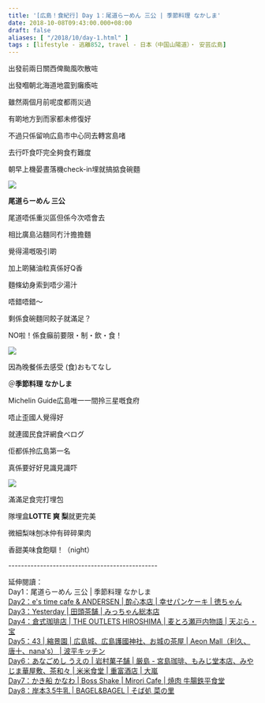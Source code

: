 ```yaml
---
title: '[広島！食紀行] Day 1：尾道らーめん 三公 | 季節料理 なかしま'
date: 2018-10-08T09:43:00.000+08:00
draft: false
aliases: [ "/2018/10/day-1.html" ]
tags : [lifestyle - 逃離852, travel - 日本（中国山陽道）・ 安芸広島]
---
```


出發前兩日關西俾颱風吹散咗  

出發嗰朝北海道地震到癱瘓咗

  

雖然兩個月前呢度都雨災過

有啲地方到而家都未修復好

不過只係留响広島市中心同去轉宮島啫

去行吓食吓完全夠食冇難度

  

朝早上機晏晝落機check-in埋就搞掂食碗麵

![](/images/hiroshima1.jpg)

**尾道らーめん 三公**

尾道唔係重災區但係今次唔會去

相比廣島沾麵同冇汁擔擔麵

覺得湯嘅吸引啲

加上啲豬油粒真係好Q香

麵條幼身索到唔少湯汁

唔錯唔錯～

  

剩係食碗麵同餃子就滿足？

NO啦！係食癲前要限・制・飲・食！

![](/images/hiroshima1a.jpg)

因為晚餐係去感受 (食)おもてなし

＠**季節料理 なかしま**

Michelin Guide広島唯一一間拎三星嘅食府

唔止歪國人覺得好

就連國民食評網食べログ

佢都係拎広島第一名

真係要好好見識見識吓

![](/images/hiroshima1b.jpg)

滿滿足食完打埋包

隊埋盒**LOTTE 爽 梨**就更完美

微細梨味刨冰仲有碎碎果肉

香甜美味食飽瞓！（night）  
  
\-----------------------------------------------  
  
延伸閱讀：  
Day1：尾道らーめん 三公 | 季節料理 なかしま  
[Day2：e's time cafe & ANDERSEN | 酔心本店 | 幸せパンケーキ | 徳ちゃん](https://www.hidie.net/2018/10/day-2es-time-cafe-andersen.html)  
[Day3：Yesterday | 田頭茶舗 | みっちゃん総本店](https://www.hidie.net/2018/10/day-3yesterday.html)  
[Day4：倉式珈琲店 | THE OUTLETS HIROSHIMA | 麦とろ瀬戸内物語 | 天ぷら・宝](https://www.hidie.net/2018/10/day-4-outlets-hiroshima.html)  
[Day5：43 | 縮景園 | 広島城、広島護國神社、お城の茶屋 | Aeon Mall（利久、唐十、nana's） | 波平キッチン](https://www.hidie.net/2019/03/day-543-aeon-mallnanas.html)  
[Day6：あなごめし うえの | 岩村菓子舗 | 厳島 - 宮島珈琲、もみじ堂本店、みやじま華屋敷、茶和々 | 米米食堂 | 重富酒店 | 大嵐](https://www.hidie.net/2019/03/day-6.html)  
[Day7：かき船 かなわ | Boss Shake | Mirori Cafe | 焼肉 牛腸鉄平食堂](https://www.hidie.net/2019/03/day-7-boss-shake-mirori-cafe.html)  
[Day8：岸本3.5牛乳 | BAGEL&BAGEL | そば処 菜の里](https://www.hidie.net/2019/03/day-835-bagel.html)